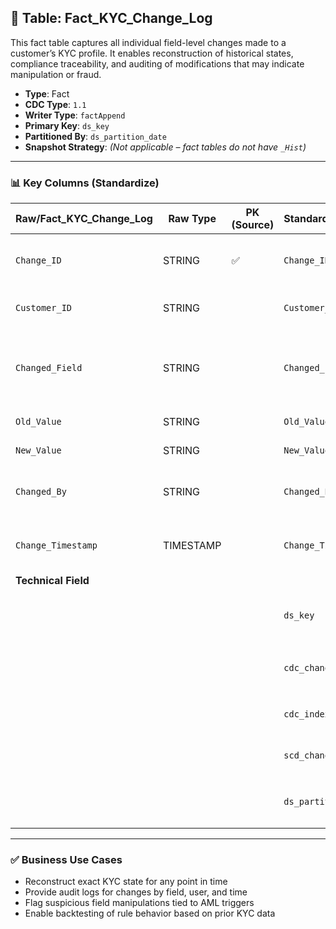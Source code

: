 ## 📜 Table: Fact_KYC_Change_Log

This fact table captures all individual field-level changes made to a customer’s KYC profile. It enables reconstruction of historical states, compliance traceability, and auditing of modifications that may indicate manipulation or fraud.

- **Type**: Fact  
- **CDC Type**: `1.1`  
- **Writer Type**: `factAppend`  
- **Primary Key**: `ds_key`  
- **Partitioned By**: `ds_partition_date`  
- **Snapshot Strategy**: *(Not applicable – fact tables do not have `_Hist`)*

---

### 📊 Key Columns (Standardize)

| Raw/Fact_KYC_Change_Log | Raw Type  | PK (Source) | Standardized/Fact_KYC_Change_Log | Standardized Type | Description                                                  | PK  | Value of Technical Field              | Note                            |
|--------------------------|-----------|-------------|-----------------------------------|--------------------|--------------------------------------------------------------|-----|--------------------------------------|---------------------------------|
| `Change_ID`              | STRING    | ✅          | `Change_ID`                       | STRING             | Unique identifier of the KYC change                         |     |                                      | Natural key                     |
| `Customer_ID`            | STRING    |             | `Customer_ID`                     | STRING             | Customer affected by the change                             |     |                                      | FK to `Dim_Customer`           |
| `Changed_Field`          | STRING    |             | `Changed_Field`                   | STRING             | Field that was changed (e.g., Address, Risk_Level)          |     |                                      | ENUM/controlled list           |
| `Old_Value`              | STRING    |             | `Old_Value`                       | STRING             | Value before the change                                     |     |                                      | Nullable                       |
| `New_Value`              | STRING    |             | `New_Value`                       | STRING             | Value after the change                                      |     |                                      |                                 |
| `Changed_By`             | STRING    |             | `Changed_By`                      | STRING             | User or system that triggered the change                    |     |                                      | Optional                        |
| `Change_Timestamp`       | TIMESTAMP |             | `Change_Timestamp`                | TIMESTAMP          | Timestamp of change as recorded in source                   |     | From source                           | Often equals `scd_change_ts`    |
| **Technical Field**      |           |             |                                   |                    |                                                              |     |                                      |                                 |
|                          |           |             | `ds_key`                          | STRING             | Surrogate key for standardized zone                         | ✅  | `md5(Change_ID)`                     | Required                        |
|                          |           |             | `cdc_change_type`                | STRING             | CDC change type (only `cdc_insert` expected)               |     | `'cdc_insert'`                       | CDC 1.1                         |
|                          |           |             | `cdc_index`                      | INT                | CDC index flag                                              |     | `1`                                 | Only current rows in factAppend |
|                          |           |             | `scd_change_timestamp`           | TIMESTAMP          | When change was processed                                   |     | `Change_Timestamp` or job time       |                                 |
|                          |           |             | `ds_partition_date`              | STRING             | Partition column in format `yyyy-MM-dd`                    |     | Job run date                         | Required                        |

---

### ✅ Business Use Cases

- Reconstruct exact KYC state for any point in time  
- Provide audit logs for changes by field, user, and time  
- Flag suspicious field manipulations tied to AML triggers  
- Enable backtesting of rule behavior based on prior KYC data  